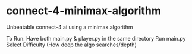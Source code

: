 # connect-4-minimax-algorithm
Unbeatable connect-4 ai using a minimax algorithm

To Run:
Have both main.py & player.py in the same directory
Run main.py 
Select Difficulty (How deep the algo searches/depth)
